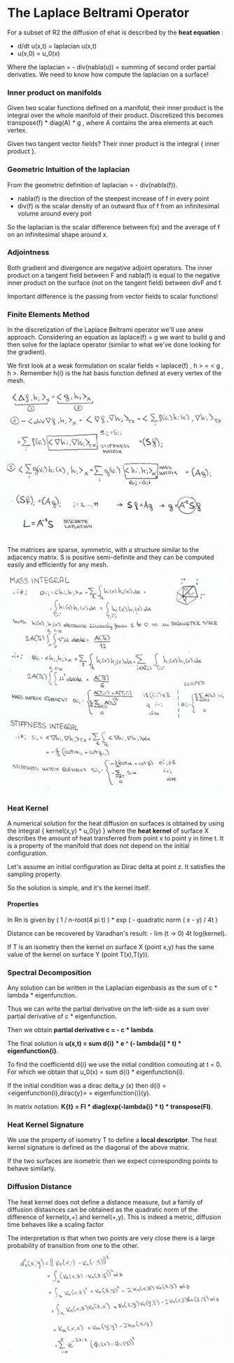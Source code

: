 # The Laplace Beltrami Operator

For a subset of R2 the diffusion of ehat is described by the **heat equation** : 
- d/dt u(x,t) = laplacian u(x,t)
- u(x,0) = u_0(x)

Where the laplacian = - div(nabla(u)) = summing of second order partial derivaties.
We need to know how compute the laplacian on a surface!

### Inner product on manifolds

Given two scalar functions defined on a manifold, their inner product is the integral over the whole manifold of their product. Discretized this becomes transpose(f) * diag(A) * g , where A contains the area elements at each vertex.

Given two tangent vector fields? Their inner product is the integral { inner product }.

### Geometric Intuition of the laplacian

From the geometric definition of laplacian = - div(nabla(f)).

- nabla(f) is the direction of the steepest increase of f in every point
- div(f) is the scalar density of an outward flux of f from an infinitesimal volume around every poit

So the laplacian is the scalar difference between f(x) and the average of f on an infinitesimal shape around x. 

### Adjointness

Both gradient and divergence are negative adjoint operators. The inner product on a tangent field between F and nabla(f) is equal to the negative inner product on the surface (not on the tangent field) between divF and f. 

Important difference is the passing from vector fields to scalar functions!

### Finite Elements Method

In the discretization of the Laplace Beltrami operator we'll use  anew approach. Considering an equation as laplace(f) = g we want to build g and then solve for the laplace operator (similar to what we've done looking for the gradient).

We first look at a weak formulation on scalar fields < laplace(f) , h > = < g , h >. Remember h{i} is the hat basis function defined at every vertex of the mesh. 

<img src='https://github.com/theroggio/Fundamentals-of-Graphics/blob/master/scan/laplaciandiscrete.jpg'/>

The matrices are sparse, symmetric, with a structure similar to the adjacency matrix. S is positive semi-definite and they can be computed easily and efficiently for any mesh.

<img src='https://github.com/theroggio/Fundamentals-of-Graphics/blob/master/scan/massandstiffness.jpg'/>

### Heat Kernel

A numerical solution for the heat diffusion on surfaces is obtained by using the integral { kernel(x,y) * u_0(y) } where the **heat kernel** of surface X describes the amount of heat transferred from point x to point y in time t. It is a property of the manifold that does not depend on the initial configuration. 

Let's assume an initial configuration as Dirac delta at point z. It satisfies the sampling property. 

So the solution is simple, and it's the kernel itself.

#### Properties

In Rn is given by  ( 1 / n-root(4 pi t) ) * exp ( - quadratic norm ( x - y) / 4t )

Distance can be recovered by Varadhan's result: - lim (t -> 0) 4t log(kernel).

If T is an isometry then the kernel on surface X (point x,y) has the same value of the kernel on surface Y (point T(x),T(y)).

### Spectral Decomposition

Any solution can be written in the Laplacian eigenbasis as the sum of c * lambda * eigenfunction. 

Thus we can write the partial derivative on the left-side as a sum over partial derivative of c * eigenfunction. 

Then we obtain **partial derivative c = - c * lambda**.

The final solution is **u(x,t) = sum d{i} * e ^ (- lambda{i] * t) * eigenfunction{i}**.

To find the coefficientd d{i} we use the initial condition comouting at t = 0.  For which we obtain that u_0(x) = sum d{i} * eigenfunction{i}. 

If the initial condition was a dirac delta_y (x) then d{i} = <eigenfunction{i},dirac{y}> = eigenfunction{i}(y).

In matrix notation:     **K{t} = FI * diag(exp(-lambda{i} * t) * transpose(FI)**.

### Heat Kernel Signature

We use the property of isometry T to define a **local descriptor**. The heat kernel signature is defined as the diagonal of the above matrix. 

If the two surfaces are isometric then we expect corresponding points to behave similarly. 

### Diffusion Distance

The heat kernel does not define a distance measure, but a family of diffusion distasnces can be obtained as the quadratic norm of the difference of kernel(x,+) and kernel(+,y). This is indeed a metric, diffusion time behaves like a scaling factor

The interpretation is that when two points are very close there is a large probability of transition from one to the other. 

<img src='https://github.com/theroggio/Fundamentals-of-Graphics/blob/master/scan/heatdist.jpg'/>


